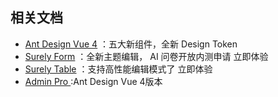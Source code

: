 ## 相关文档
- [Ant Design Vue 4](https://www.antdv.com/components/overview) ：五大新组件，全新 Design Token
- [Surely Form](https://form.antdv.com/) ：全新主题编辑， AI 问卷开放内测申请 立即体验
- [Surely Table](https://www.surely.cool/) ：支持高性能编辑模式了 立即体验
- [Admin Pro ](https://store.antdv.com/pro/preview/workplace):Ant Design Vue 4版本



